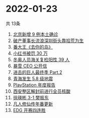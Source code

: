 # 2022-01-23
  共 13条

  <!-- BEGIN -->
  <!-- 最后更新时间:Sun Jan 23 2022 12:17:01 GMT+0000 (Coordinated Universal Time) -->
  1. [北京新增 9 例本土确诊](https://www.zhihu.com/search?q=北京疫情)
1. [破产董事长流浪深圳街头靠拾荒为生](https://www.zhihu.com/search?q=破产董事长拾荒)
1. [番大王《去你的岛》](https://www.zhihu.com/search?q=去你的岛)
1. [小红书被罚 30 万](https://www.zhihu.com/search?q=小红书)
1. [冬奥人员海关复检阳性 39 人](https://www.zhihu.com/search?q=冬奥人员复检阳性)
1. [暴雪 CEO 公开信 ](https://www.zhihu.com/search?q=暴雪)
1. [进击的巨人最终季 Part.2](https://www.zhihu.com/search?q=进击的巨人)
1. [青海发生 5.8 级地震](https://www.zhihu.com/search?q=青海地震)
1. [PlayStation 年度报告](https://www.zhihu.com/search?q=playstation)
1. [西安整区解封前进行全员核酸](https://www.zhihu.com/search?q=西安解封)
1. [徐瑛彬 3-1 樊振东](https://www.zhihu.com/search?q=樊振东)
1. [凡人修仙传年番更新  ](https://www.zhihu.com/search?q=凡人修仙传)
1. [EDG 开赛四连胜](https://www.zhihu.com/search?q=edg)
  <!-- END -->
  